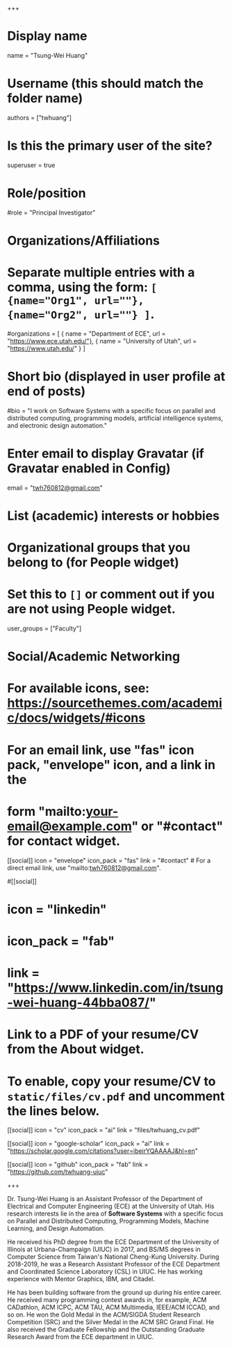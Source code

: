 +++
# Display name
name = "Tsung-Wei Huang"

# Username (this should match the folder name)
authors = ["twhuang"]

# Is this the primary user of the site?
superuser = true

# Role/position
#role = "Principal Investigator"

# Organizations/Affiliations
#   Separate multiple entries with a comma, using the form: `[ {name="Org1", url=""}, {name="Org2", url=""} ]`.
#organizations = [ { name = "Department of ECE", url = "https://www.ece.utah.edu/"}, { name = "University of Utah", url = "https://www.utah.edu/" } ]

# Short bio (displayed in user profile at end of posts)
#bio = "I work on Software Systems with a specific focus on parallel and distributed computing, programming models, artificial intelligence systems, and electronic design automation."

# Enter email to display Gravatar (if Gravatar enabled in Config)
email = "twh760812@gmail.com"

# List (academic) interests or hobbies

# Organizational groups that you belong to (for People widget)
#   Set this to `[]` or comment out if you are not using People widget.
user_groups = ["Faculty"]

# Social/Academic Networking
# For available icons, see: https://sourcethemes.com/academic/docs/widgets/#icons
#   For an email link, use "fas" icon pack, "envelope" icon, and a link in the
#   form "mailto:your-email@example.com" or "#contact" for contact widget.

[[social]]
  icon = "envelope"
  icon_pack = "fas"
  link = "#contact"  # For a direct email link, use "mailto:twh760812@gmail.com".

#[[social]]
#  icon = "linkedin"
#  icon_pack = "fab"
#  link = "https://www.linkedin.com/in/tsung-wei-huang-44bba087/"

# Link to a PDF of your resume/CV from the About widget.
# To enable, copy your resume/CV to `static/files/cv.pdf` and uncomment the lines below.
 [[social]]
   icon = "cv"
   icon_pack = "ai"
   link = "files/twhuang_cv.pdf"

[[social]]
  icon = "google-scholar"
  icon_pack = "ai"
  link = "https://scholar.google.com/citations?user=ibeirYQAAAAJ&hl=en"

[[social]]
  icon = "github"
  icon_pack = "fab"
  link = "https://github.com/twhuang-uiuc"



+++

Dr. Tsung-Wei Huang is an Assistant Professor of the Department of Electrical and Computer Engineering (ECE) at the University of Utah. 
His research interests lie in the area of **Software Systems** with a specific focus on Parallel and Distributed Computing, Programming Models, Machine Learning, and Design Automation.

He received his PhD degree from the ECE Department of the University of Illinois at Urbana-Champaign (UIUC) in 2017, and BS/MS degrees in Computer Science from Taiwan's National Cheng-Kung University. 
During 2018-2019, he was a Research Assistant Professor of the ECE Department and Coordinated Science Laboratory (CSL) in UIUC.
He has working experience with Mentor Graphics, IBM, and Citadel.

He has been building software from the ground up during his entire career.
He received many programming contest awards in, for example, 
ACM CADathlon, ACM ICPC, ACM TAU, ACM Multimedia, IEEE/ACM ICCAD, and so on.
He won the Gold Medal in the ACM/SIGDA Student Research Competition (SRC) and 
the Silver Medal in the ACM SRC Grand Final. 
He also received the Graduate Fellowship and the Outstanding Graduate Research Award 
from the ECE department in UIUC. 

